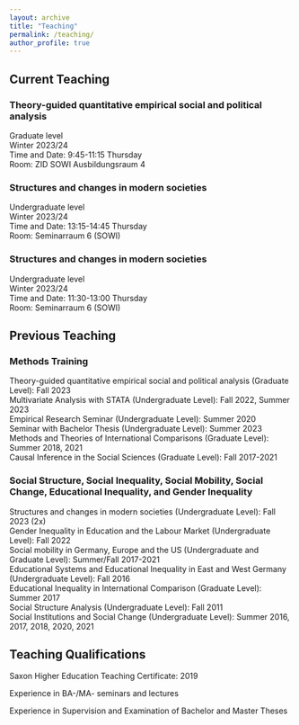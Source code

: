 ```yaml
---
layout: archive
title: "Teaching"
permalink: /teaching/
author_profile: true
---
```


## Current Teaching

### Theory-guided quantitative empirical social and political analysis
Graduate level<br /> Winter 2023/24<br /> Time and Date: 9:45-11:15 Thursday<br /> Room: ZID SOWI Ausbildungsraum 4

### Structures and changes in modern societies 
Undergraduate level<br />  Winter 2023/24<br /> Time and Date: 13:15-14:45 Thursday<br /> Room: Seminarraum 6 (SOWI)

### Structures and changes in modern societies
Undergraduate level<br />  Winter 2023/24<br /> Time and Date: 11:30-13:00 Thursday<br /> Room: Seminarraum 6 (SOWI)



## Previous Teaching

### Methods Training

Theory-guided quantitative empirical social and political analysis (Graduate Level): Fall 2023<br /> Multivariate Analysis with STATA (Undergraduate Level): Fall 2022, Summer 2023<br /> Empirical Research Seminar (Undergraduate Level): Summer 2020<br />Seminar with Bachelor Thesis (Undergraduate Level): Summer 2023<br /> Methods and Theories of International Comparisons (Graduate Level): Summer 2018, 2021<br />Causal Inference in the Social Sciences (Graduate Level): Fall 2017-2021


### Social Structure, Social Inequality, Social Mobility, Social Change, Educational Inequality, and Gender Inequality

Structures and changes in modern societies (Undergraduate Level): Fall 2023 (2x)<br />Gender Inequality in Education and the Labour Market (Undergraduate Level): Fall 2022<br />Social mobility in Germany, Europe and the US (Undergraduate and Graduate Level): Summer/Fall 2017-2021<br />Educational Systems and Educational Inequality in East and West Germany (Undergraduate Level): Fall 2016<br /> Educational Inequality in International Comparison (Graduate Level): Summer 2017<br />Social Structure Analysis (Undergraduate Level): Fall 2011<br />Social Institutions and Social Change (Undergraduate Level): Summer 2016, 2017, 2018, 2020, 2021



## Teaching Qualifications

Saxon Higher Education Teaching Certificate: 2019

Experience in BA-/MA- seminars and lectures

Experience in Supervision and Examination of Bachelor and Master Theses
